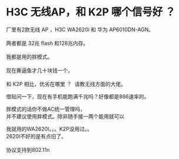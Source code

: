 # H3C 无线AP，和 K2P 哪个信号好 ？


厂里有2款无线 AP ，H3C WA2620i 和 华为 AP6010DN-AGN。<br />
<br />
两者都是 32兆 flash 和128兆内存。<br />
<br />
我都是用的胖模式。<br />
<br />
现在撕逼鱼才几十块钱一个。<br />
<br />
和 K2P 相比，优劣在哪里 ？&nbsp;&nbsp;请教无线方面的大佬。

借贴问一下，现在有手机能跑满千兆吗？好像都是866速率的。

胖模式的话你不做AC统一管理吗，<br />
并不建议使用胖模式。除非随手接一两个能用就可以

我就用的WA2620I。。。K2P没用过。。<br />
2620I不好的是有点旧了。<br />
<br />
协议支持到802.11n<br />
<br />

